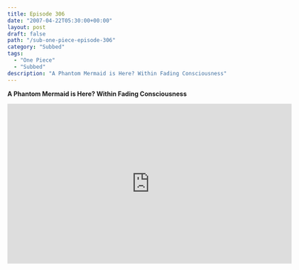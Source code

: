 ```yaml
---
title: Episode 306
date: "2007-04-22T05:30:00+00:00"
layout: post
draft: false
path: "/sub-one-piece-episode-306"
category: "Subbed"
tags:
  - "One Piece"
  - "Subbed"
description: "A Phantom Mermaid is Here? Within Fading Consciousness"
---
```


**A Phantom Mermaid is Here? Within Fading Consciousness**

<iframe width="640" height="360" src="https://www.rapidvideo.com/e/FXQHZ8ME0Q" frameborder="0" marginwidth=0 marginheight=0 scrolling=no allowfullscreen></iframe>

